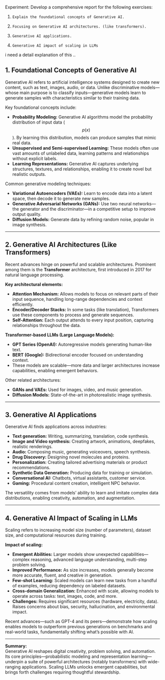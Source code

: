 Experiment:
Develop a comprehensive report for the following exercises:

1.     Explain the foundational concepts of Generative AI.

2.     Focusing on Generative AI architectures. (like transformers).

3.     Generative AI applications.

4.     Generative AI impact of scaling in LLMs


i need a detail explanation of this ..

## 1. Foundational Concepts of Generative AI

Generative AI refers to artificial intelligence systems designed to create new content, such as text, images, audio, or data. Unlike discriminative models—whose main purpose is to classify inputs—generative models learn to generate samples with characteristics similar to their training data.

Key foundational concepts include:
- **Probability Modeling:** Generative AI algorithms model the probability distribution of input data ($$ p(x) $$). By learning this distribution, models can produce samples that mimic real data.
- **Unsupervised and Semi-supervised Learning:** These models often use vast amounts of unlabeled data, learning patterns and relationships without explicit labels.
- **Learning Representations:** Generative AI captures underlying structures, textures, and relationships, enabling it to create novel but realistic outputs.

Common generative modeling techniques:
- **Variational Autoencoders (VAEs):** Learn to encode data into a latent space, then decode it to generate new samples.
- **Generative Adversarial Networks (GANs):** Use two neural networks—the generator and the discriminator—in a competitive setup to improve output quality.
- **Diffusion Models:** Generate data by refining random noise, popular in image synthesis.

***

## 2. Generative AI Architectures (Like Transformers)

Recent advances hinge on powerful and scalable architectures. Prominent among them is the **Transformer** architecture, first introduced in 2017 for natural language processing.

**Key architectural elements:**
- **Attention Mechanism:** Allows models to focus on relevant parts of their input sequence, handling long-range dependencies and context efficiently.
- **Encoder/Decoder Stacks:** In some tasks (like translation), Transformers use these components to process and generate sequences.
- **Self-Attention:** Each output attends to every input position, capturing relationships throughout the data.

**Transformer-based LLMs (Large Language Models):**
- **GPT Series (OpenAI):** Autoregressive models generating human-like text.
- **BERT (Google):** Bidirectional encoder focused on understanding context.
- These models are scalable—more data and larger architectures increase capabilities, enabling emergent behaviors.

Other related architectures:
- **GANs and VAEs:** Used for images, video, and music generation.
- **Diffusion Models:** State-of-the-art in photorealistic image synthesis.

***

## 3. Generative AI Applications

Generative AI finds applications across industries:
- **Text generation:** Writing, summarizing, translation, code synthesis.
- **Image and Video synthesis:** Creating artwork, animations, deepfakes, realistic renderings.
- **Audio:** Composing music, generating voiceovers, speech synthesis.
- **Drug Discovery:** Designing novel molecules and proteins.
- **Personalization:** Creating tailored advertising materials or product recommendations.
- **Synthetic Data Generation:** Producing data for training or simulation.
- **Conversational AI:** Chatbots, virtual assistants, customer service.
- **Gaming:** Procedural content creation, intelligent NPC behavior.

The versatility comes from models’ ability to learn and imitate complex data distributions, enabling creativity, automation, and augmentation.

***

## 4. Generative AI Impact of Scaling in LLMs

Scaling refers to increasing model size (number of parameters), dataset size, and computational resources during training.

**Impact of scaling:**
- **Emergent Abilities:** Larger models show unexpected capabilities—complex reasoning, advanced language understanding, multi-step problem solving.
- **Improved Performance:** As size increases, models generally become more accurate, fluent, and creative in generation.
- **Few-shot Learning:** Scaled models can learn new tasks from a handful of examples, reducing dependency on labeled datasets.
- **Cross-domain Generalization:** Enhanced with scale, allowing models to operate across tasks: text, images, code, and more.
- **Challenges:** Requires significant resources (hardware, electricity, data). Raises concerns about bias, security, hallucination, and environmental impact.

Recent advances—such as GPT-4 and its peers—demonstrate how scaling enables models to outperform previous generations on benchmarks and real-world tasks, fundamentally shifting what’s possible with AI.

***

**Summary:**  
Generative AI reshapes digital creativity, problem solving, and automation. Its core principles—probabilistic modeling and representation learning—underpin a suite of powerful architectures (notably transformers) with wide-ranging applications. Scaling LLMs unlocks emergent capabilities, but brings forth challenges requiring thoughtful stewardship.

